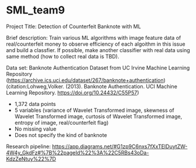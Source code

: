 # SML_team9
Project Title: Detection of Counterfeit Banknote with ML

Brief description: Train various ML algorithms with image feature data of real/counterfeit money to observe efficiency of each algoithm in this issue and build a classfier. If possible, make another classifier with real data using same method (how to collect real data is TBD).

Data set: Banknote Authentication Dataset from UC Irvine Machine Learning Repository (https://archive.ics.uci.edu/dataset/267/banknote+authentication)
(citation:Lohweg,Volker. (2013). Banknote Authentication. UCI Machine Learning Repository. https://doi.org/10.24432/C55P57)

- 1,372 data points
- 5 variables (variance of Wavelet Transformed image, skewness of Wavelet Transformed image, curtosis of Wavelet Transformed image, entropy of image, real/counterfeit flag)
- No missing value
- Does not specify the kind of banknote

Research pipeline: https://app.diagrams.net/#G1zp9C6nxs7fXxTEIDuytZW-4W4y_GkdFz#%7B%22pageId%22%3A%22C5RBs43oDa-KdzZeNtuy%22%7D
